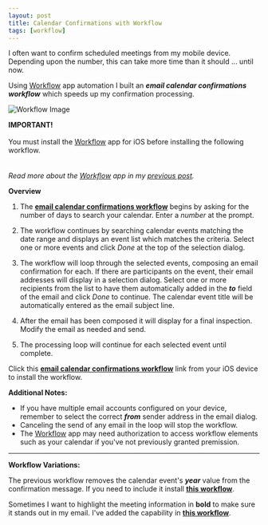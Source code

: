 ```yaml
---
layout: post
title: Calendar Confirmations with Workflow
tags: [workflow]
---
```


I often want to confirm scheduled meetings from my mobile device.  Depending upon the number, this can take more time than it should ... until now.

Using [Workflow](https://workflow.is/) app automation I built an ***email calendar confirmations workflow*** which speeds up my confirmation processing.

![Workflow Image]({{site.baseurl}}/images/2015-05-01-workflow.png)

<p class="message">

<strong>IMPORTANT!</strong> 
<br><br>
You must install the <a href="https://workflow.is/">Workflow</a> app for iOS before installing the following workflow.  
<br><br>
<em>Read more about the <a href="https://workflow.is/">Workflow</a> app in my <a href="{{ site.baseurl }}/2015/04/06/ios-automation-with-workflow/">previous post</a>.</em>
</p>

**Overview**

1. The **[<i class="fa fa-refresh"></i> email calendar confirmations workflow](https://workflow.is/workflows/dbb3567098d64658ab1b62e0408218dc)** begins by asking for the number of days to search your calendar.  Enter a *number* at the prompt.

1. The workflow continues by searching calendar events matching the date range and displays an event list which matches the criteria.  Select one or more events and click *Done* at the top of the selection dialog.  

1. The workflow will loop through the selected events, composing an email confirmation for each.  If there are participants on the event, their email addresses will display in a selection dialog.  Select one or more recipients from the list to have them automatically added in the ***to*** field of the email and click *Done* to continue.  The calendar event title will be automatically entered as the email subject line.  

1. After the email has been composed it will display for a final inspection.  Modify the email as needed and send.  

1. The processing loop will continue for each selected event until complete.

Click this **[<i class="fa fa-refresh"></i> email calendar confirmations workflow](https://workflow.is/workflows/dbb3567098d64658ab1b62e0408218dc)** link from your iOS device to install the workflow.

**Additional Notes:**

* If you have multiple email accounts configured on your device, remember to select the correct ***from*** sender address in the email dialog.
* Canceling the send of any email in the loop will stop the workflow.
* The [Workflow](https://workflow.is/) app may need authorization to access workflow elements such as your calendar if you've not previously granted premission.

---

**Workflow Variations:**

The previous workflow removes the calendar event's ***year*** value from the confirmation message.  If you need to include it install **[<i class="fa fa-refresh"></i> this workflow](https://workflow.is/workflows/9c8772b340b14feda785c031fc588745)**.

Sometimes I want to highlight the meeting information in **bold** to make sure it stands out in my email.  I've added the capability in **[<i class="fa fa-refresh"></i> this workflow](https://workflow.is/workflows/ff3fcc48fcc64c18953eac6a0350260c)**.

